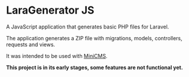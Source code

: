 # LaraGenerator JS

A JavaScript application that generates basic PHP files for Laravel.

The application generates a ZIP file with migrations, models, controllers, requests and views.

It was intended to be used with [MiniCMS](https://github.com/florianstancioiu/minicms).

__This project is in its early stages, some features are not functional yet.__
